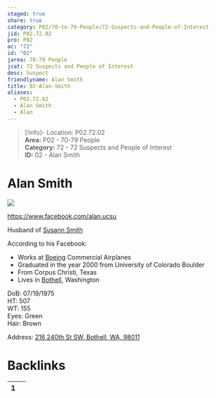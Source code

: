 ```yaml
---  
staged: true  
share: true  
category: P02/70-to-79-People/72-Suspects-and-People-of-Interest  
jid: P02.72.02  
pro: P02  
ac: "72"  
id: "02"  
jarea: 70-79 People  
jcat: 72 Suspects and People of Interest  
desc: Suspect  
friendlyname: Alan Smith  
title: 02-Alan-Smith  
aliases:  
  - P02.72.02  
  - Alan Smith  
  - Alan  
---  
```

  
>[!info]- Location: P02.72.02  
>**Area:** P02 - 70-79 People  
>**Category:** 72 - 72 Suspects and People of Interest  
>**ID:** 02 - Alan Smith  
  
# Alan Smith  
  
  
![](../../30-to-39-Case-Media/32-People/01-Alan-Smith.jpg)  
  
<https://www.facebook.com/alan.ucsu>  
  
Husband of [Susann Smith](../71-Victims/02-Susann-Smith.md)  
  
According to his Facebook:  
  
- Works at [Boeing](../../50-to-59-Investigation/52-Key-Locations/02-Boeing.md) Commercial Airplanes  
- Graduated in the year 2000 from University of Colorado Boulder  
- From Corpus Christi, Texas  
- Lives in [Bothell](../../50-to-59-Investigation/52-Key-Locations/05-Bothell.md), Washington  
  
DoB: 07/19/1975    
HT: 507    
WT: 155    
Eyes: Green    
Hair: Brown  
  
Address: [216 240th St SW, Bothell, WA, 98011](geo:47.78026465,-122.23629542497216)  
  
  
  
# Backlinks  
  
<div><table class="dataview table-view-table"><thead class="table-view-thead"><tr class="table-view-tr-header"><th class="table-view-th"><span></span><span class="dataview small-text">1</span></th><th class="table-view-th"><span></span></th></tr></thead><tbody class="table-view-tbody"></tbody></table></div>  
